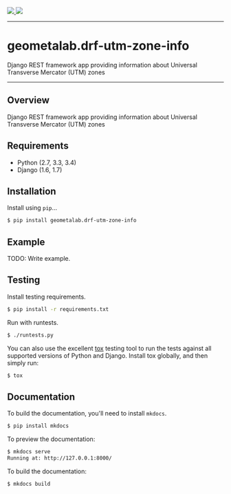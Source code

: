 <div class="badges">
    <a href="http://travis-ci.org/geometalab/drf-utm-zone-info">
        <img src="https://travis-ci.org/geometalab/drf-utm-zone-info.svg?branch=master">
    </a>
    <a href="https://pypi.python.org/pypi/geometalab.drf-utm-zone-info">
        <img src="https://img.shields.io/pypi/v/geometalab.drf-utm-zone-info.svg">
    </a>
</div>

---

# geometalab.drf-utm-zone-info

Django REST framework app providing information about Universal Transverse Mercator (UTM) zones

---

## Overview

Django REST framework app providing information about Universal Transverse Mercator (UTM) zones

## Requirements

* Python (2.7, 3.3, 3.4)
* Django (1.6, 1.7)

## Installation

Install using `pip`...

```bash
$ pip install geometalab.drf-utm-zone-info
```

## Example

TODO: Write example.

## Testing

Install testing requirements.

```bash
$ pip install -r requirements.txt
```

Run with runtests.

```bash
$ ./runtests.py
```

You can also use the excellent [tox](http://tox.readthedocs.org/en/latest/) testing tool to run the tests against all supported versions of Python and Django. Install tox globally, and then simply run:

```bash
$ tox
```

## Documentation

To build the documentation, you'll need to install `mkdocs`.

```bash
$ pip install mkdocs
```

To preview the documentation:

```bash
$ mkdocs serve
Running at: http://127.0.0.1:8000/
```

To build the documentation:

```bash
$ mkdocs build
```
